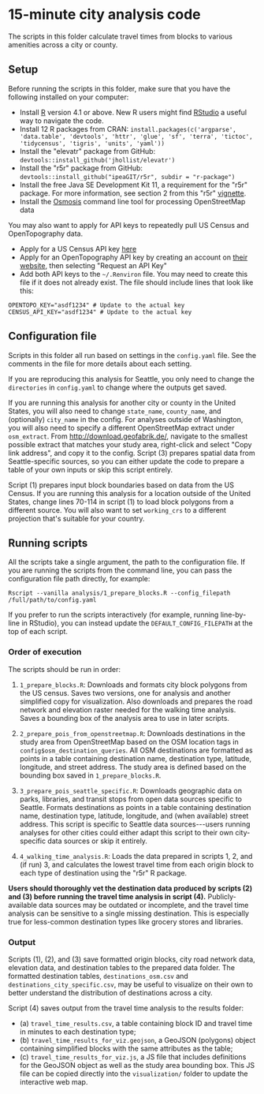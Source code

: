 # 15-minute city analysis code

The scripts in this folder calculate travel times from blocks to various amenities across a city or county.


## Setup

Before running the scripts in this folder, make sure that you have the following installed on your computer:
- Install [R](https://cran.r-project.org/bin/windows/base/) version 4.1 or above. New R users might find [RStudio](https://posit.co/download/rstudio-desktop/) a useful way to navigate the code.
- Install 12 R packages from CRAN: `install.packages(c('argparse', 'data.table', 'devtools', 'httr', 'glue', 'sf', 'terra', 'tictoc', 'tidycensus', 'tigris', 'units', 'yaml'))`
- Install the "elevatr" package from GitHub: `devtools::install_github('jhollist/elevatr')`
- Install the "r5r" package from GitHub: `devtools::install_github("ipeaGIT/r5r", subdir = "r-package")`
- Install the free Java SE Development Kit 11, a requirement for the "r5r" package. For more information, see section 2 from this "r5r" [vignette](https://cran.r-project.org/web/packages/r5r/vignettes/r5r.html).
- Install the [Osmosis](https://wiki.openstreetmap.org/wiki/Osmosis/Installation) command line tool for processing OpenStreetMap data

You may also want to apply for API keys to repeatedly pull US Census and OpenTopography data.
- Apply for a US Census API key [here](https://api.census.gov/data/key_signup.html)
- Apply for an OpenTopography API key by creating an account on [their website](https://opentopography.org/), then selecting "Request an API Key"
- Add both API keys to the `~/.Renviron` file. You may need to create this file if it does not already exist. The file should include lines that look like this:

```
OPENTOPO_KEY="asdf1234" # Update to the actual key
CENSUS_API_KEY="asdf1234" # Update to the actual key
```


## Configuration file

Scripts in this folder all run based on settings in the `config.yaml` file. See the comments in the file for more details about each setting.

If you are reproducing this analysis for Seattle, you only need to change the `directories` in `config.yaml` to change where the outputs get saved.

If you are running this analysis for another city or county in the United States, you will also need to change `state_name`, `county_name`, and (optionally) `city_name` in the config. For analyses outside of Washington, you will also need to specify a different OpenStreetMap extract under `osm_extract`. From http://download.geofabrik.de/, navigate to the smallest possible extract that matches your study area, right-click and select "Copy link address", and copy it to the config. Script (3) prepares spatial data from Seattle-specific sources, so you can either update the code to prepare a table of your own inputs or skip this script entirely.

Script (1) prepares input block boundaries based on data from the US Census. If you are running this analysis for a location outside of the United States, change lines 70-114 in script (1) to load block polygons from a different source. You will also want to set `working_crs` to a different projection that's suitable for your country.


## Running scripts

All the scripts take a single argument, the path to the configuration file. If you are running the scripts from the command line, you can pass the configuration file path directly, for example:

```
Rscript --vanilla analysis/1_prepare_blocks.R --config_filepath /full/path/to/config.yaml
```

If you prefer to run the scripts interactively (for example, running line-by-line in RStudio), you can instead update the `DEFAULT_CONFIG_FILEPATH` at the top of each script.


### Order of execution

The scripts should be run in order:

1. `1_prepare_blocks.R`: Downloads and formats city block polygons from the US census. Saves two versions, one for analysis and another simplified copy for visualization. Also downloads and prepares the road network and elevation raster needed for the walking time analysis. Saves a bounding box of the analysis area to use in later scripts.

2. `2_prepare_pois_from_openstreetmap.R`: Downloads destinations in the study area from OpenStreetMap based on the OSM location tags in `config$osm_destination_queries`. All OSM destinations are formatted as points in a table containing destination name, destination type, latitude, longitude, and street address. The study area is defined based on the bounding box saved in `1_prepare_blocks.R`.

3. `3_prepare_pois_seattle_specific.R`: Downloads geographic data on parks, libraries, and transit stops from open data sources specific to Seattle. Formats destinations as points in a table containing destination name, destination type, latitude, longitude, and (when available) street address. This script is specific to Seattle data sources---users running analyses for other cities could either adapt this script to their own city-specific data sources or skip it entirely.

4. `4_walking_time_analysis.R`: Loads the data prepared in scripts 1, 2, and (if run) 3, and calculates the lowest travel time from each origin block to each type of destination using the "r5r" R package.

**Users should thoroughly vet the destination data produced by scripts (2) and (3) before running the travel time analysis in script (4).** Publicly-available data sources may be outdated or incomplete, and the travel time analysis can be sensitive to a single missing destination. This is especially true for less-common destination types like grocery stores and libraries.


### Output

Scripts (1), (2), and (3) save formatted origin blocks, city road network data, elevation data, and destination tables to the prepared data folder. The formatted destination tables, `destinations_osm.csv` and `destinations_city_specific.csv`, may be useful to visualize on their own to better understand the distribution of destinations across a city.

Script (4) saves output from the travel time analysis to the results folder:

- (a) `travel_time_results.csv`, a table containing block ID and travel time in minutes to each destination type;
- (b) `travel_time_results_for_viz.geojson`, a GeoJSON (polygons) object containing simplified blocks with the same attributes as the table;
- (c) `travel_time_results_for_viz.js`, a JS file that includes definitions for the GeoJSON object as well as the study area bounding box. This JS file can be copied directly into the `visualization/` folder to update the interactive web map.
